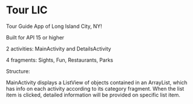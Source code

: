 # Tour LIC
Tour Guide App of Long Island City, NY!

Built for API 15 or higher

2 activities: MainActivity and DetailsActivity

4 fragments: Sights, Fun, Restaurants, Parks

Structure:

MainActivity displays a ListView of objects contained in an ArrayList, which has info on each activity according to its category fragment. When the list item is clicked, detailed information will be provided on specific list item.

